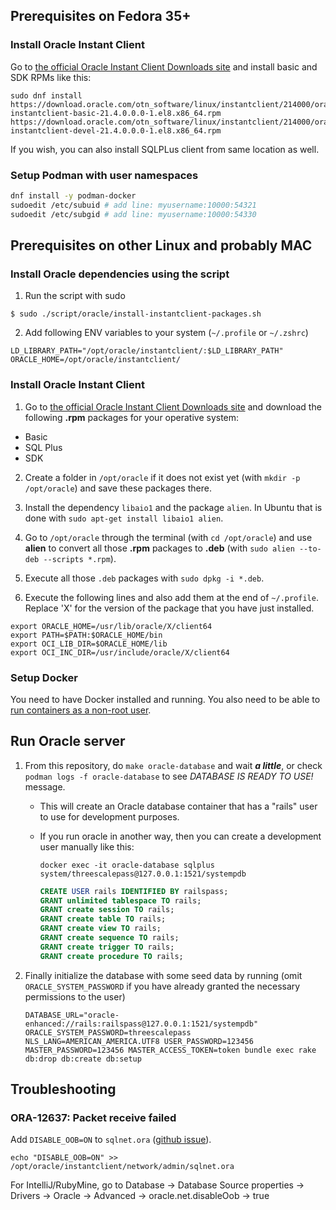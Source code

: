 ## Prerequisites on Fedora 35+

### Install Oracle Instant Client

Go to [the official Oracle Instant Client Downloads site](https://www.oracle.com/database/technologies/instant-client/downloads.html) and install basic and SDK RPMs like this:

```
sudo dnf install https://download.oracle.com/otn_software/linux/instantclient/214000/oracle-instantclient-basic-21.4.0.0.0-1.el8.x86_64.rpm https://download.oracle.com/otn_software/linux/instantclient/214000/oracle-instantclient-devel-21.4.0.0.0-1.el8.x86_64.rpm
```

If you wish, you can also install SQLPLus client from same location as well.

### Setup Podman with user namespaces

```sh
dnf install -y podman-docker
sudoedit /etc/subuid # add line: myusername:10000:54321
sudoedit /etc/subgid # add line: myusername:10000:54330
```

## Prerequisites on other Linux and probably MAC

### Install Oracle dependencies using the script

1. Run the script with sudo
```shell
$ sudo ./script/oracle/install-instantclient-packages.sh
```

2. Add following ENV variables to your system (`~/.profile` or `~/.zshrc`)

```shell
LD_LIBRARY_PATH="/opt/oracle/instantclient/:$LD_LIBRARY_PATH"
ORACLE_HOME=/opt/oracle/instantclient/
```

### Install Oracle Instant Client

1. Go to [the official Oracle Instant Client Downloads site](https://www.oracle.com/database/technologies/instant-client/downloads.html) and download the following **.rpm** packages for your operative system:

  - Basic
  - SQL Plus
  - SDK

2. Create a folder in `/opt/oracle` if it does not exist yet (with `mkdir -p /opt/oracle`) and save these packages there.

3. Install the dependency `libaio1` and the package `alien`.
In Ubuntu that is done with `sudo apt-get install libaio1 alien`.

4. Go to `/opt/oracle` through the terminal (with `cd /opt/oracle`) and use **alien** to convert all those **.rpm** packages to **.deb** (with `sudo alien --to-deb --scripts *.rpm`).

5. Execute all those `.deb` packages with `sudo dpkg -i *.deb`.

6. Execute the following lines and also add them at the end of `~/.profile`. Replace 'X' for the version of the package that you have just installed.

```
export ORACLE_HOME=/usr/lib/oracle/X/client64
export PATH=$PATH:$ORACLE_HOME/bin
export OCI_LIB_DIR=$ORACLE_HOME/lib
export OCI_INC_DIR=/usr/include/oracle/X/client64
```

### Setup Docker

You need to have Docker installed and running. You also need to be able to [run containers as a non-root user](https://docs.docker.com/install/linux/linux-postinstall/).

## Run Oracle server

1. From this repository, do `make oracle-database` and wait **_a little_**, or check `podman logs -f oracle-database` to see *DATABASE IS READY TO USE!* message.


      - This will create an Oracle database container that has a "rails" user to use for development purposes.

      - If you run oracle in another way, then you can create a development user manually like this:
        ```
        docker exec -it oracle-database sqlplus system/threescalepass@127.0.0.1:1521/systempdb
        ```
        ```sql
        CREATE USER rails IDENTIFIED BY railspass;
        GRANT unlimited tablespace TO rails;
        GRANT create session TO rails;
        GRANT create table TO rails;
        GRANT create view TO rails;
        GRANT create sequence TO rails;
        GRANT create trigger TO rails;
        GRANT create procedure TO rails;
        ```

2. Finally initialize the database with some seed data by running (omit `ORACLE_SYSTEM_PASSWORD` if you have already granted the necessary permissions to the user)
    ```
    DATABASE_URL="oracle-enhanced://rails:railspass@127.0.0.1:1521/systempdb" ORACLE_SYSTEM_PASSWORD=threescalepass NLS_LANG=AMERICAN_AMERICA.UTF8 USER_PASSWORD=123456 MASTER_PASSWORD=123456 MASTER_ACCESS_TOKEN=token bundle exec rake db:drop db:create db:setup
    ```

## Troubleshooting

### ORA-12637: Packet receive failed

Add `DISABLE_OOB=ON` to `sqlnet.ora` ([github issue](https://github.com/oracle/docker-images/issues/1352)).

```shell
echo "DISABLE_OOB=ON" >> /opt/oracle/instantclient/network/admin/sqlnet.ora
```

For IntelliJ/RubyMine, go to Database -> Database Source properties -> Drivers -> Oracle -> Advanced -> oracle.net.disableOob -> true
